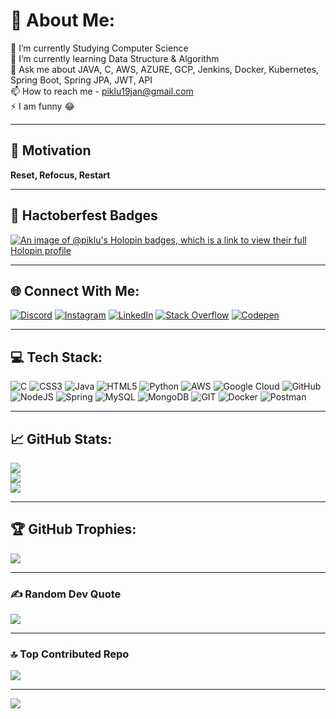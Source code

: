 # 💫 About Me:
🔭 I’m currently Studying Computer Science <br>🌱 I’m currently learning Data Structure & Algorithm <br>💬 Ask me about JAVA, C, AWS, AZURE, GCP, Jenkins, Docker, Kubernetes, Spring Boot, Spring JPA, JWT, API<br>📫 How to reach me - piklu19jan@gmail.com<br>⚡ I am funny 😂

---

## 🚀 Motivation 
**Reset, Refocus, Restart**

---

## 🏅 Hactoberfest Badges

[![An image of @piklu's Holopin badges, which is a link to view their full Holopin profile](https://holopin.me/piklu)](https://holopin.io/@piklu)

---

## 🌐 Connect With Me:
[![Discord](https://img.shields.io/badge/Discord-%237289DA.svg?logo=discord&logoColor=white)](https://discord.gg/piklu_1903) 
[![Instagram](https://img.shields.io/badge/Instagram-%23E4405F.svg?logo=Instagram&logoColor=white)](https://instagram.com/p_i_k_l_u1903) 
[![LinkedIn](https://img.shields.io/badge/LinkedIn-%230077B5.svg?logo=linkedin&logoColor=white)](https://linkedin.com/in/piklu-de-179aa5235/) 
[![Stack Overflow](https://img.shields.io/badge/-Stackoverflow-FE7A16?logo=stack-overflow&logoColor=white)](https://stackoverflow.com/users/21494224) 
[![Codepen](https://img.shields.io/badge/Codepen-000000?style=for-the-badge&logo=codepen&logoColor=white)](https://codepen.io/p-i-k-l-u)

---

## 💻 Tech Stack:
![C](https://img.shields.io/badge/c-%2300599C.svg?style=for-the-badge&logo=c&logoColor=white) 
![CSS3](https://img.shields.io/badge/css3-%231572B6.svg?style=for-the-badge&logo=css3&logoColor=white) 
![Java](https://img.shields.io/badge/java-%23ED8B00.svg?style=for-the-badge&logo=java&logoColor=white) 
![HTML5](https://img.shields.io/badge/html5-%23E34F26.svg?style=for-the-badge&logo=html5&logoColor=white) 
![Python](https://img.shields.io/badge/python-3670A0?style=for-the-badge&logo=python&logoColor=ffdd54) 
![AWS](https://img.shields.io/badge/AWS-%23FF9900.svg?style=for-the-badge&logo=amazon-aws&logoColor=white) 
![Google Cloud](https://img.shields.io/badge/Google%20Cloud-%234285F4.svg?style=for-the-badge&logo=google-cloud&logoColor=white) 
![GitHub](https://img.shields.io/badge/GitHub-%23121011.svg?style=for-the-badge&logo=github&logoColor=white) 
![NodeJS](https://img.shields.io/badge/node.js-6DA55F?style=for-the-badge&logo=node.js&logoColor=white) 
![Spring](https://img.shields.io/badge/spring-%236DB33F.svg?style=for-the-badge&logo=spring&logoColor=white) 
![MySQL](https://img.shields.io/badge/mysql-%2300f.svg?style=for-the-badge&logo=mysql&logoColor=white) 
![MongoDB](https://img.shields.io/badge/MongoDB-%234ea94b.svg?style=for-the-badge&logo=mongodb&logoColor=white) 
![GIT](https://img.shields.io/badge/Git-fc6d26?style=for-the-badge&logo=git&logoColor=white) 
![Docker](https://img.shields.io/badge/docker-%230db7ed.svg?style=for-the-badge&logo=docker&logoColor=white) 
![Postman](https://img.shields.io/badge/Postman-FF6C37?style=for-the-badge&logo=postman&logoColor=white)

---

## 📈 GitHub Stats:
<!-- These widgets show your daily contribution streak, most used languages, and overall stats -->

![](https://github-readme-stats.vercel.app/api?username=p-i-k-l-u&theme=blue-green&hide_border=true&include_all_commits=true&count_private=true)
<br/>
![](https://github-readme-streak-stats.herokuapp.com/?user=p-i-k-l-u&theme=blue-green&hide_border=true)
<br/>
![](https://github-readme-stats.vercel.app/api/top-langs/?username=p-i-k-l-u&theme=blue-green&hide_border=true&layout=compact&count_private=true)

---

## 🏆 GitHub Trophies:
![](https://github-profile-trophy.vercel.app/?username=p-i-k-l-u&theme=tokyonight&no-frame=true&margin-w=4)

---

### ✍️ Random Dev Quote
![](https://quotes-github-readme.vercel.app/api?type=horizontal&theme=gruvbox)

---

### 🔝 Top Contributed Repo
![](https://github-contributor-stats.vercel.app/api?username=p-i-k-l-u&limit=5&theme=algolia&combine_all_yearly_contributions=true)

---

[![](https://visitcount.itsvg.in/api?id=p-i-k-l-u&icon=0&color=0)](https://visitcount.itsvg.in)

<!-- Proudly created with GPRM ( https://gprm.itsvg.in ) -->
